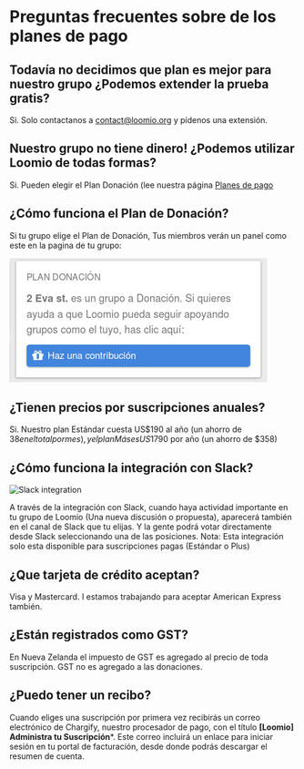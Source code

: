 # Preguntas frecuentes sobre de los planes de pago

## Todavía no decidimos que plan es mejor para nuestro grupo ¿Podemos extender la prueba gratis?

Si. Solo contactanos a [contact@loomio.org](mailto:contact@loomio.org) y pídenos una extensión.

## Nuestro grupo no tiene dinero! ¿Podemos utilizar Loomio de todas formas?

Si. Pueden elegir el Plan Donación (lee nuestra página [Planes de pago](http://loomio.org/pricing)

## ¿Cómo funciona el Plan de Donación?

Si tu grupo elige el Plan de Donación, Tus miembros verán un panel como este en la pagina de tu grupo:

<img class="screenshot" alt="Gift plan card" src="gift_plan_card.png" />

## ¿Tienen precios por suscripciones anuales?

Si. Nuestro plan Estándar cuesta US$190 al año (un ahorro de $38 en el total por mes), y el plan Más es US$1790 por año (un ahorro de $358)

## ¿Cómo funciona la integración con Slack?

<img class="screenshot" alt="Slack integration" src="slack'integration.png" />

A través de la integración con Slack, cuando haya actividad importante en tu grupo de Loomio (Una nueva discusión o propuesta), aparecerá también en el canal de Slack que tu elijas. Y la gente podrá votar directamente desde Slack seleccionando una de las posiciones. Nota: Esta integración solo esta disponible para suscripciones pagas (Estándar o Plus)  

## ¿Que tarjeta de crédito aceptan?

Visa y Mastercard. I estamos trabajando para aceptar American Express también.

## ¿Están registrados como GST?

En Nueva Zelanda el impuesto de GST es agregado al precio de toda suscripción. GST no es agregado a las donaciones. 

## ¿Puedo tener un recibo?

Cuando eliges una suscripción por primera vez recibirás un correo electrónico de Chargify, nuestro procesador de pago, con el título **[Loomio] Administra tu Suscripción***. Este correo incluirá un enlace para iniciar sesión en tu portal de facturación, desde donde podrás descargar el resumen de cuenta.  
